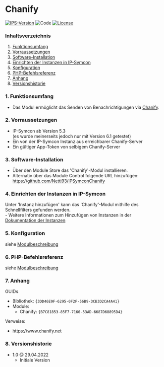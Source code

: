 # Chanify

[![IPS-Version](https://img.shields.io/badge/Symcon_Version-5.3+-red.svg)](https://www.symcon.de/service/dokumentation/entwicklerbereich/sdk-tools/sdk-php/)
![Code](https://img.shields.io/badge/Code-PHP-blue.svg)
[![License](https://img.shields.io/badge/License-CC%20BY--NC--SA%204.0-green.svg)](https://creativecommons.org/licenses/by-nc-sa/4.0/)

### Inhaltsverzeichnis

1. [Funktionsumfang](#1-funktionsumfang)
2. [Vorraussetzungen](#2-vorraussetzungen)
3. [Software-Installation](#3-software-installation)
4. [Einrichten der Instanzen in IP-Symcon](#4-einrichten-der-instanzen-in-ip-symcon)
5. [Konfiguration](#5-konfiguration)
6. [PHP-Befehlsreferenz](#6-php-befehlsreferenz)
7. [Anhang](#7-anhang)
8. [Versionshistorie](#8-versionshistorie)

### 1. Funktionsumfang

* Das Modul ermöglicht das Senden von Benachrichtigungen via [Chanify](https://www.chanify.net).

### 2. Vorraussetzungen

- IP-Symcon ab Version 5.3  
(es wurde meinerseits jedoch nur mit Version 6.1 getestet)
- Ein von der IP-Symcon Instanz aus erreichbarer Chanify-Server
- Ein gültiger App-Token von selbigem Chanify-Server

### 3. Software-Installation

* Über den Module Store das 'Chanify'-Modul installieren.
* Alternativ über das Module Control folgende URL hinzufügen:  
https://github.com/Netti93/IPSymconChanify

### 4. Einrichten der Instanzen in IP-Symcon

 Unter 'Instanz hinzufügen' kann das 'Chanify'-Modul mithilfe des Schnellfilters gefunden werden.  
	- Weitere Informationen zum Hinzufügen von Instanzen in der [Dokumentation der Instanzen](https://www.symcon.de/service/dokumentation/konzepte/instanzen/#Instanz_hinzufügen)

### 5. Konfiguration

siehe [Modulbeschreibung](Chanify/README.md#1-konfiguration)

### 6. PHP-Befehlsreferenz

siehe [Modulbeschreibung](Chanify/README.md#2-funktionsreferenz)

### 7. Anhang

GUIDs

- Bibliothek: `{3DD46E9F-6295-0F2F-56B9-3CB3D2CA4A41}`
- Module:
  - Chanify: `{B7C81853-85F7-7160-53AD-6687D68895D4}`

Verweise:
- https://www.chanify.net

### 8. Versionshistorie

- 1.0 @ 29.04.2022
  - Initiale Version
